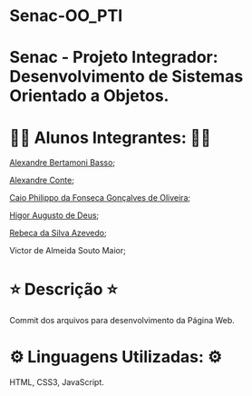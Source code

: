 # Senac-OO_PTI
# Senac - Projeto Integrador: Desenvolvimento de Sistemas Orientado a Objetos.

# 👨‍💻 Alunos Integrantes: 👨‍💻 
[Alexandre Bertamoni Basso](https://github.com/AlexandreBasso);

[Alexandre Conte](https://github.com/AlexandreConte);

[Caio Philippo da Fonseca Gonçalves de Oliveira](https://github.com/PhilippoFGO);

[Higor Augusto de Deus](https://github.com/higoradeus);

[Rebeca da Silva Azevedo](https://github.com/rebecaaaa);

Victor de Almeida Souto Maior;

# ⭐ Descrição ⭐
Commit dos arquivos para desenvolvimento da Página Web.

# ⚙️ Linguagens Utilizadas: ⚙️
HTML, CSS3, JavaScript.
